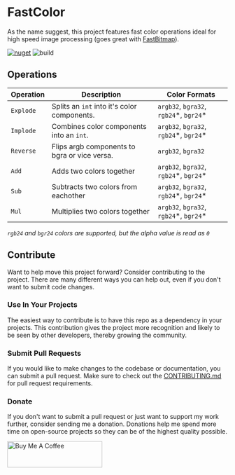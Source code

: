 # FastColor
As the name suggest, this project features fast color operations ideal for high speed image processing (goes great with [FastBitmap](http://github.com/hazdryx/FastBitmap)). 

[![nuget](https://img.shields.io/nuget/v/Hazdryx.FastColor.svg)](https://www.nuget.org/packages/Hazdryx.FastColor/)
![build](https://github.com/hazdryx/FastColor/actions/workflows/publish.yml/badge.svg)

## Operations
| Operation | Description                                  | Color Formats                            |
| --------- | -------------------------------------------- | ---------------------------------------- |
| `Explode` | Splits an `int` into it's color components.  | `argb32`, `bgra32`, `rgb24`\*, `bgr24`\* |
| `Implode` | Combines color components into an `int`.     | `argb32`, `bgra32`, `rgb24`\*, `bgr24`\* |
| `Reverse` | Flips argb components to bgra or vice versa. | `argb32`, `bgra32`                       |
| `Add`     | Adds two colors together                     | `argb32`, `bgra32`, `rgb24`\*, `bgr24`\* |
| `Sub`     | Subtracts two colors from eachother          | `argb32`, `bgra32`, `rgb24`\*, `bgr24`\* |
| `Mul`     | Multiplies two colors together               | `argb32`, `bgra32`, `rgb24`\*, `bgr24`\* |

*`rgb24` and `bgr24` colors are supported, but the alpha value is read as `0`*

## Contribute
Want to help move this project forward? Consider contributing to the project. There are many different ways you can help out, even if you don't want to submit code changes.

### Use In Your Projects
The easiest way to contribute is to have this repo as a dependency in your projects. This contribution gives the project more recognition and likely to be seen by other developers, thereby growing the community.

### Submit Pull Requests
If you would like to make changes to the codebase or documentation, you can submit a pull request. Make sure to check out the [CONTRIBUTING.md](./CONTRIBUTING.md) for pull request requirements.

### Donate
If you don't want to submit a pull request or just want to support my work further, consider sending me a donation. Donations help me spend more time on open-source projects so they can be of the highest quality possible.

<a href="https://www.buymeacoffee.com/hazdryx" target="_blank"><img src="https://cdn.buymeacoffee.com/buttons/v2/default-violet.png" alt="Buy Me A Coffee" style="height: 60px !important;width: 217px !important;" ></a>
